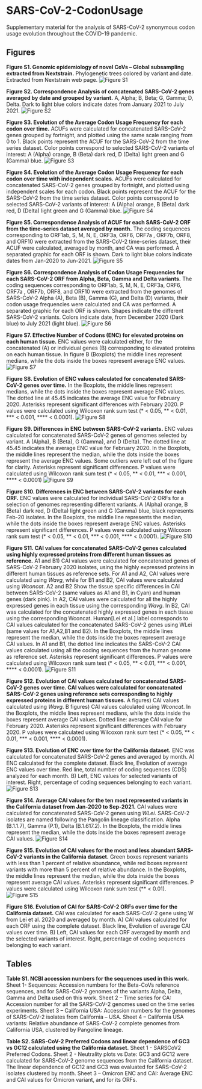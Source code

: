 # SARS-CoV-2-CodonUsage
Supplementary material for the analysis of SARS-CoV-2 synonymous codon usage evolution throughout the COVID-19 pandemic.

## Figures
**Figure S1. Genomic epidemiology of novel CoVs – Global subsampling extracted from Nextstrain.** Phylogenetic trees colored by variant and date. Extracted from Nextstrain web page. 
![Figure S1](FigS1.png)



**Figure S2. Correspondence Analysis of concatenated SARS-CoV-2 genes averaged by date and grouped by variant.** A, Alpha; B, Beta; G, Gamma; D, Delta. Dark to light blue colors indicate dates from January 2021 to July 2021.
![Figure S2](FigS2.png)


**Figure S3. Evolution of the Average Codon Usage Frequency for each codon over time.** ACUFs were calculated for concatenated SARS-CoV-2 genes grouped by fortnight, and plotted using the same scale ranging from 0 to 1. Black points represent the ACUF for the SARS-CoV-2 from the time series dataset. Color points correspond to selected SARS-CoV-2 variants of interest: A (Alpha) orange, B (Beta) dark red, D (Delta) light green and G (Gamma) blue.
![Figure S3](FigS3.png)


**Figure S4. Evolution of the Average Codon Usage Frequency for each codon over time with independent scales.** ACUFs were calculated for concatenated SARS-CoV-2 genes grouped by fortnight, and plotted using independent scales for each codon. Black points represent the ACUF for the SARS-CoV-2 from the time series dataset. Color points correspond to selected SARS-CoV-2 variants of interest: A (Alpha) orange, B (Beta) dark red, D (Delta) light green and G (Gamma) blue.
![Figure S4](FigS4.png)


**Figure S5. Correspondence Analysis of ACUF for each SARS-CoV-2 ORF from the time-series dataset averaged by month.** The coding sequences corresponding to ORF1ab, S, M, N, E, ORF3a, ORF6, ORF7a , ORF7b, ORF8, and ORF10 were extracted from the SARS-CoV-2 time-series dataset, their ACUF were calculated, averaged by month, and CA was performed. A separated graphic for each ORF is shown. Dark to light blue colors indicate dates from Jan-2020 to Jun-2021. 
![Figure S5](FigS5.png)


**Figure S6. Correspondence Analysis of Codon Usage Frequencies for each SARS-CoV-2 ORF from Alpha, Beta, Gamma and Delta variants.** The coding sequences corresponding to ORF1ab, S, M, N, E, ORF3a, ORF6, ORF7a , ORF7b, ORF8, and ORF10 were extracted from the genomes of SARS-CoV-2 Alpha (A), Beta (B), Gamma (G), and Delta (D) variants, their codon usage frequencies were calculated and CA was performed. A separated graphic for each ORF is shown. Shapes indicate the different SARS-CoV-2 variants. Colors indicate date, from December 2020 (Dark blue) to July 2021 (light blue).
![Figure S6](FigS6.png)


**Figure S7. Effective Number of Codons (ENC) for elevated proteins on each human tissue.** ENC values were calculated either, for the concatenated (A) or individual genes (B) corresponding to elevated proteins on each human tissue. In figure B (Boxplots) the middle lines represent medians, while the dots inside the boxes represent average ENC values.
![Figure S7](FigS7.png)


**Figure S8. Evolution of ENC values calculated for concatenated SARS-CoV-2 genes over time.** In the Boxplots, the middle lines represent medians, while the dots inside the boxes represent average ENC values. The dotted line at 45.45 indicates the average ENC value for February 2020. Asterisks represent significant differences with February 2020. P values were calculated using Wilcoxon rank sum test (\*  <  0.05, \** < 0.01, \*** < 0.001, \**** < 0.0001).
![Figure S8](FigS8.png)


**Figure S9. Differences in ENC between SARS-CoV-2 variants.** ENC values calculated for concatenated SARS-CoV-2 genes of genomes selected by variant. A (Alpha), B (Beta), G (Gamma), and D (Delta). The dotted line at 45.45 indicates the average ENC value for February 2020. In the Boxplots, the middle lines represent the median,  while the dots inside the boxes represent the average ENC values. Some outliers were left out of the figure for clarity. Asterisks represent significant differences. P values were calculated using Wilcoxon rank sum test (\*  <  0.05, \** < 0.01, \*** < 0.001, \**** < 0.0001) 
![Figure S9](FigS9.png)


**Figure S10. Differences in ENC between SARS-CoV-2 variants for each ORF.** ENC values were calculated for individual SARS-CoV-2 ORFs for a selection of genomes representing different variants. A (Alpha) orange, B (Beta) dark red, D (Delta) light green and G (Gamma) blue, black represents Feb-20 isolates. In the Boxplots, the middle line represents the median, while the dots inside the boxes represent average ENC values. Asterisks represent significant differences. P values were calculated using Wilcoxon rank sum test (\*  <  0.05, \** < 0.01, \*** < 0.001, \**** < 0.0001).
![Figure S10](FigS10.png)


**Figure S11. CAI values for concatenated SARS-CoV-2 genes calculated using highly expressed proteins from different human tissues as reference.** A1 and B1) CAI values were calculated for concatenated genes of SARS-CoV-2 February 2020 isolates, using the highly expressed proteins in different human tissues as reference sets. For A1 and A2, CAI values were calculated using *Wavg*, while for B1 and B2, CAI values were calculated using *Wconcat*. A2 and B2 Show the tissue specific differences in CAI between SARS-CoV-2 (same values as A1 and B1, in Cyan) and human genes (dark pink). In A2,  CAI values were calculated for all the highly expressed genes in each tissue using the corresponding *Wavg*. In B2, CAI was calculated for the concatenated highly expressed genes in each tissue using the corresponding Wconcat. Human\[Lei et al.] label corresponds to CAI values calculated for the concatenated SARS-CoV-2 genes using WLei (same values for A1,A2,B1 and B2). In the Boxplots, the middle lines represent the median, while the dots inside the boxes represent average CAI values. In A1 and B1, the dotted line indicates the SARS-CoV-2 CAI values calculated using all the coding sequences from the human genome as reference set. Asterisks represent significant differences.  P values were calculated using Wilcoxon rank sum test (\*  <  0.05, \** < 0.01, \*** < 0.001, \**** < 0.0001).
![Figure S11](FigS11.png)


**Figure S12.  Evolution of CAI values calculated for concatenated SARS-CoV-2 genes over time. CAI values were calculated for concatenated SARS-CoV-2 genes using reference sets corresponding to highly expressed proteins in different human tissues.** A figures) CAI values calculated using *Wavg*. B figures) CAI values calculated using *Wconcat*. In the Boxplots, the middle lines represent medians, while the dots inside the boxes represent average CAI values. Dotted line: average CAI value for February 2020. Asterisks represent significant differences with February 2020. P values were calculated using Wilcoxon rank sum test (\*  <  0.05, \** < 0.01, \*** < 0.001, \**** < 0.0001).


**Figure S13. Evolution of ENC over time for the California dataset.** ENC was calculated for concatenated SARS-CoV-2 genes and averaged by month. A) ENC calculated for the complete dataset. Black line, Evolution of average ENC values over time. Red line, total number of coding sequences (CDS) analyzed for each month. B) Left, ENC values for selected variants of interest. Right, percentage of coding sequences belonging to each variant.
![Figure S13](FigS13.png)


**Figure S14. Average CAI values for the ten most represented variants in the California dataset from Jan-2020 to Sep-2021.** CAI values were calculated for concatenated SARS-CoV-2 genes using *WLei*. SARS-CoV-2 isolates are named following the Pangolin lineage classification. Alpha (B.1.1.7), Gamma (P.1), Delta (B.1.617.2). In the Boxplots, the middle lines represent the median, while the dots inside the boxes represent average CAI values. 
![Figure S14](FigS14.png)


**Figure S15. Evolution of CAI values for the most and less abundant SARS-CoV-2 variants in the California dataset.** Green boxes represent variants with less than 1 percent of relative abundance, while red boxes represent variants with more than 5 percent of relative abundance. In the Boxplots, the middle lines represent the median, while the dots inside the boxes represent average CAI values. Asterisks represent significant differences. P values were calculated using Wilcoxon rank sum test (** < 0.01).
![Figure S15](FigS15.png)


**Figure S16. Evolution of CAI for SARS-CoV-2 ORFs over time for the California dataset.** CAI was calculated for each SARS-CoV-2 gene using W from Lei et al. 2020 and averaged by month. A) CAI values calculated for each ORF using the complete dataset. Black line, Evolution of average CAI values over time. B) Left, CAI values for each ORF averaged by month and the selected variants of interest. Right, percentage of coding sequences belonging to each variant.

## Tables
**Table S1. NCBI accession numbers for the sequences used in this work.** Sheet 1- Sequences: Accession numbers for the Beta-CoVs reference sequences, and for SARS-CoV-2 genomes of the variants Alpha, Delta, Gamma and Delta used on this work. Sheet 2 – Time series for CA: Accession number for all the SARS-CoV-2 genomes used on the time series experiments. Sheet 3 – California USA: Accession numbers for the genomes of SARS-CoV-2 isolates from California – USA. Sheet 4 – California USA variants: Relative abundance of SARS-CoV-2 complete genomes from California USA, clustered by Pangoline lineage.

**Table S2. SARS-CoV-2 Preferred Codons and linear dependence of GC3 vs GC12 calculated using the California dataset.** Sheet 1 - SARSCoV2 Preferred Codons. Sheet 2 - Neutrality plots vs Date: GC3 and GC12 were calculated for SARS-CoV-2 genome sequences from the California dataset. The linear dependence of GC12 and GC3 was evaluated for SARS-CoV-2 isolates clustered by month. Sheet 3 – Omicron ENC and CAI: Average ENC and CAI values for Omicron variant, and for its ORFs.
